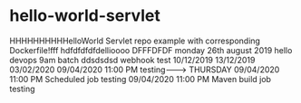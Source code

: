 # hello-world-servlet
HHHHHHHHHHelloWorld Servlet repo example with corresponding Dockerfile!fff
hdfdfdfdfdellioooo
DFFFDFDF
monday 26th august 2019 
hello
devops 9am batch
ddsdsdsd
webhook test
10/12/2019
13/12/2019
03/02/2020
09/04/2020 11:00 PM testing---> THURSDAY
09/04/2020 11:00 PM Scheduled job testing
09/04/2020 11:00 PM Maven build job testing
